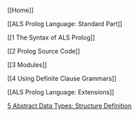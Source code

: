 [[Home]]

[[ALS Prolog Language: Standard Part]]

[[1 The Syntax of ALS Prolog]]

[[2 Prolog Source Code]]

[[3 Modules]]

[[4 Using Definite Clause Grammars]]

[[ALS Prolog Language: Extensions]]

[5 Abstract Data Types: Structure Definition](https://github.com/AppliedLogicSystems/ALSProlog/wiki/ALS-Prolog-Language:-Extensions#5-abstract-data-types-structure-definition)